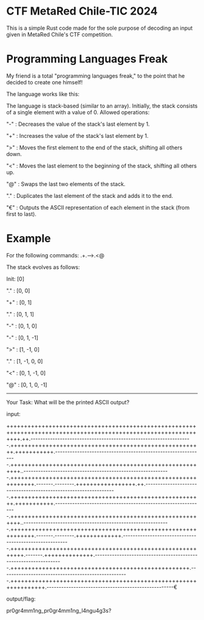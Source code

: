 # CTF MetaRed Chile-TIC 2024

This is a simple Rust code made for the sole purpose of decoding an input given in MetaRed Chile's CTF competition.

# Programming Languages Freak

My friend is a total "programming languages freak," to the point that he decided to create one himself!

The language works like this:

The language is stack-based (similar to an array).
Initially, the stack consists of a single element with a value of 0. Allowed operations:

"-" : Decreases the value of the stack's last element by 1.

"+" : Increases the value of the stack's last element by 1.

">" : Moves the first element to the end of the stack, shifting all others down.

"<" : Moves the last element to the beginning of the stack, shifting all others up.

"@" : Swaps the last two elements of the stack.

"." : Duplicates the last element of the stack and adds it to the end.

"€" : Outputs the ASCII representation of each element in the stack (from first to last).

# Example

For the following commands: .+.-->.<@

The stack evolves as follows:

Init: [0]

"." : [0, 0]

"+" : [0, 1]

"." : [0, 1, 1]

"-" : [0, 1, 0]

"-" : [0, 1, -1]

">" : [1, -1, 0]

"." : [1, -1, 0, 0]

"<" : [0, 1, -1, 0]

"@" : [0, 1, 0, -1]

---

Your Task: What will be the printed ASCII output?

input:

++++++++++++++++++++++++++++++++++++++++++++++++++++++++++++++++++++++++++++++++++++++++++++++++++++++++++++++++.++.------------------------------------------------------------------.+++++++++++++++++++++++++++++++++++++++++++++++++++++++.+++++++++++.--------------------------------------------------------------.+++++++++++++++++++++++++++++++++++++++++++++++++++++++++..------------------------------------------------------------.+++++++++++++++++++++++++++++++++++++++++++++++++++++++++++++.-------.--------.+++++++++++++++++.++.------------------------------------------------------------------.+++++++++++++++++++++++++++++++++++++++++++++++++++++++.+++++++++++.--------------------------------------------------------------.+++++++++++++++++++++++++++++++++++++++++++++++++++++++++..------------------------------------------------------------.+++++++++++++++++++++++++++++++++++++++++++++++++++++++++++++.-------.--------.+++++++++++++.--------------------------------------------------------.++++++++++++++++++++++++++++++++++++++++++++++++++++++++++.-------.++++++++++++++.-----------------------------------------------------------------.+++++++++++++++++++++++++++++++++++++++++++++++++++.----------------------------------------------------.++++++++++++++++++++++++++++++++++++++++++++++++++++++++++++++++.----------------------------------------------------€

output/flag:

pr0gr4mm1ng_pr0gr4mm1ng_l4ngu4g3s?
